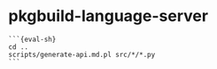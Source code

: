# pkgbuild-language-server

````{eval-rst}
```{eval-sh}
cd ..
scripts/generate-api.md.pl src/*/*.py
```
````
